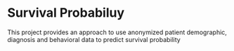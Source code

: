 # Survival Probabiluy

This project provides an approach to use anonymized patient demographic, diagnosis and behavioral data to predict survival probability
